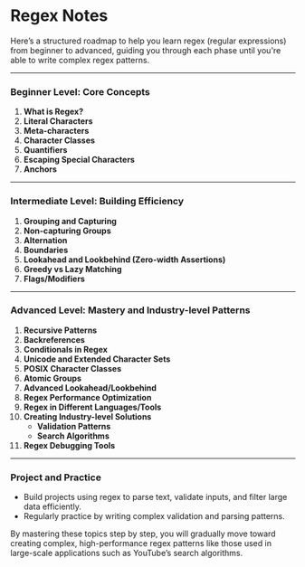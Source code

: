 # Regex Notes

Here’s a structured roadmap to help you learn regex (regular expressions) from beginner to advanced, guiding you through each phase until you're able to write complex regex patterns.

---

### **Beginner Level: Core Concepts**

1. **What is Regex?**
2. **Literal Characters**
3. **Meta-characters**
4. **Character Classes**
5. **Quantifiers**
6. **Escaping Special Characters**
7. **Anchors**

---

### **Intermediate Level: Building Efficiency**

1. **Grouping and Capturing**  
2. **Non-capturing Groups**  
3. **Alternation**  
4. **Boundaries**
5. **Lookahead and Lookbehind (Zero-width Assertions)**
6. **Greedy vs Lazy Matching**  
7. **Flags/Modifiers**  

---

### **Advanced Level: Mastery and Industry-level Patterns**

1. **Recursive Patterns**  
2. **Backreferences**  
3. **Conditionals in Regex**  
4. **Unicode and Extended Character Sets**  
5. **POSIX Character Classes**  
6. **Atomic Groups**  
7. **Advanced Lookahead/Lookbehind**  
8. **Regex Performance Optimization**  
9. **Regex in Different Languages/Tools**  
10. **Creating Industry-level Solutions**
    - **Validation Patterns**
    - **Search Algorithms**
11. **Regex Debugging Tools**  

---

### **Project and Practice**

- Build projects using regex to parse text, validate inputs, and filter large data efficiently.
- Regularly practice by writing complex validation and parsing patterns.

By mastering these topics step by step, you will gradually move toward creating complex, high-performance regex patterns like those used in large-scale applications such as YouTube’s search algorithms.
